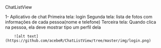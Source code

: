 ChatListView

1- Aplicativo de chat
        Primeira tela: login
        Segunda tela: lista de fotos com informações de cada pessoa(nome e telefone)
        Terceira tela: Quando clica na pessoa, ela deve mostrar tipo um perfil dela
        
        ![alt text](https://github.com/acebeR/ChatListView/tree/master/img/login.png)
